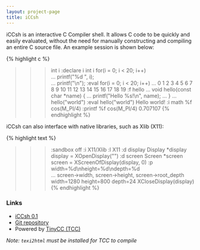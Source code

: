 ```yaml
---
layout: project-page
title: iCCsh
---
```


iCCsh is an interactive C Compiler shell. It allows C code to be quickly and
easily evaluated, without the need for manually constructing and compiling an
entire C source file. An example session is shown below:

{% highlight c %}
>>> int i
:declare i int i
>>> for(i = 0; i < 20; i++) \
...     printf("%d ", i); \
... printf("\n");
:eval for(i = 0; i < 20; i++) ...
0 1 2 3 4 5 6 7 8 9 10 11 12 13 14 15 16 17 18 19 
>>> :f hello
... void hello(const char *name) {
...     printf("Hello %s!\n", name);
... }
... 
>>> hello("world")
:eval hello("world")
Hello world!
>>> :i math
>>> %f cos(M_PI/4)
:printf %f cos(M_PI/4)
0.707107
{% endhighlight %}

iCCsh can also interface with native libraries, such as Xlib (X11):

{% highlight text %}
>>> :sandbox off
>>> :i X11/Xlib
>>> :l X11
>>> :d display Display *display
>>> display = XOpenDisplay("")
>>> :d screen Screen *screen
>>> screen = XScreenOfDisplay(display, 0)
>>> :p width=%d\nheight=%d\ndepth=%d \
...     screen->width, screen->height, screen->root_depth
width=1280
height=800
depth=24
>>> XCloseDisplay(display)
{% endhighlight %}

### Links

 - [iCCsh 0.1][3]
 - [Git repository][1]
 - Powered by [TinyCC (TCC)][2]

*Note: `texi2html` must be installed for TCC to compile*

 [1]: http://github.com/davidar/iccsh
 [2]: http://bellard.org/tcc/
 [3]: http://github.com/downloads/davidar/iccsh/iccsh-0.1.tar.gz
